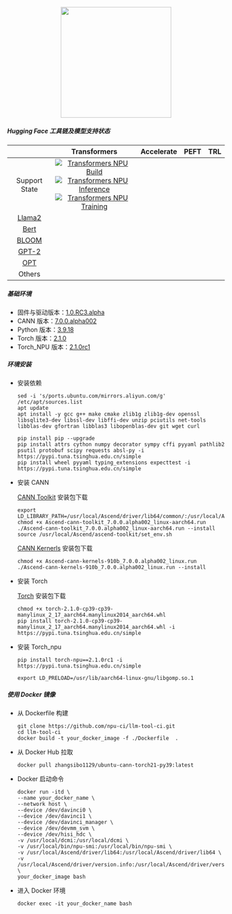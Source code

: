 <p align="center"> 
<img src="https://r.huaweistatic.com/s/ascendstatic/lst/header/header-logo.png" width="256px">
</p>

##### Hugging Face 工具链及模型支持状态

|  | Transformers | Accelerate | PEFT | TRL |
| :---: | :---: | :---: | :---: | :---: |
| Support State | [![Transformers NPU Build](https://github.com/npu-ci/llm-tool-ci/actions/workflows/transformers-build.yml/badge.svg)](https://github.com/npu-ci/llm-tool-ci/actions/workflows/transformers-build.yml) <br> [![Transformers NPU Inference](https://github.com/npu-ci/llm-tool-ci/actions/workflows/transformers-inference.yml/badge.svg)](https://github.com/npu-ci/llm-tool-ci/actions/workflows/transformers-inference.yml) <br> [![Transformers NPU Training](https://github.com/npu-ci/llm-tool-ci/actions/workflows/transformers-training.yml/badge.svg)](https://github.com/npu-ci/llm-tool-ci/actions/workflows/transformers-training.yml) |  |  |  |
| [Llama2]() |<!--transformers-Llama2--> |<!--accelerate-Llama2--> |<!--peft-Llama2--> |<!--trl-Llama2--> |
| [Bert]() |<!--transformers-Bert--> |<!--accelerate-Bert--> |<!--peft-Bert--> |<!--trl-Bert--> |
| [BLOOM]() |<!--transformers-BLOOM--> |<!--accelerate-BLOOM--> |<!--peft-BLOOM--> |<!--trl-BLOOM--> |
| [GPT-2]() |<!--transformers-GPT-2--> |<!--accelerate-GPT-2--> |<!--peft-GPT-2--> |<!--trl-GPT-2--> |
| [OPT]() |<!--transformers-OPT--> |<!--accelerate-OPT--> |<!--peft-OPT--> |<!--trl-OPT--> |
| Others |  |  |  |  |

##### 基础环境

- 固件与驱动版本：[1.0.RC3.alpha](https://www.hiascend.com/hardware/firmware-drivers/community?product=4&model=26&cann=7.0.0.alpha002&driver=1.0.RC3.alpha)
- CANN 版本：[7.0.0.alpha002](https://www.hiascend.com/zh/developer/download/community/result?module=pt+tf+cann)
- Python 版本：[3.9.18](https://docs.conda.io/projects/miniconda/en/latest/miniconda-install.html)
- Torch 版本：[2.1.0](https://gitee.com/link?target=https%3A%2F%2Fdownload.pytorch.org%2Fwhl%2Fcpu%2Ftorch-2.1.0-cp39-cp39-manylinux_2_17_aarch64.manylinux2014_aarch64.whl%23sha256%3Dde7d63c6ecece118684415a3dbd4805af4a4c1ee1490cccf7405d8c240a481b4)
- Torch_NPU 版本：[2.1.0rc1](https://gitee.com/ascend/pytorch)

##### 环境安装

- 安装依赖
    ```shell
    sed -i 's/ports.ubuntu.com/mirrors.aliyun.com/g' /etc/apt/sources.list
    apt update
    apt install -y gcc g++ make cmake zlib1g zlib1g-dev openssl libsqlite3-dev libssl-dev libffi-dev unzip pciutils net-tools libblas-dev gfortran libblas3 libopenblas-dev git wget curl
    ```

    ```shell
    pip install pip --upgrade 
    pip install attrs cython numpy decorator sympy cffi pyyaml pathlib2 psutil protobuf scipy requests absl-py -i https://pypi.tuna.tsinghua.edu.cn/simple
    pip install wheel pyyaml typing_extensions expecttest -i https://pypi.tuna.tsinghua.edu.cn/simple
    ```

- 安装 CANN
  
    [CANN Toolkit](https://ascend-repo.obs.cn-east-2.myhuaweicloud.com/Milan-ASL/Milan-ASL%20V100R001C15SPC702/Ascend-cann-toolkit_7.0.0.alpha002_linux-aarch64.run?response-content-type=application/octet-stream) 安装包下载
    
    ```shell
    export LD_LIBRARY_PATH=/usr/local/Ascend/driver/lib64/common/:/usr/local/Ascend/driver/lib64/driver/:$LD_LIBRARY_PATH
    chmod +x Ascend-cann-toolkit_7.0.0.alpha002_linux-aarch64.run
    ./Ascend-cann-toolkit_7.0.0.alpha002_linux-aarch64.run --install
    source /usr/local/Ascend/ascend-toolkit/set_env.sh
    ```

    [CANN Kernerls](https://ascend-repo.obs.cn-east-2.myhuaweicloud.com/Milan-ASL/Milan-ASL%20V100R001C15SPC702/Ascend-cann-kernels-910b_7.0.0.alpha002_linux.run?response-content-type=application/octet-stream) 安装包下载
    
    ```shell
    chmod +x Ascend-cann-kernels-910b_7.0.0.alpha002_linux.run
    ./Ascend-cann-kernels-910b_7.0.0.alpha002_linux.run --install
    ```

- 安装 Torch
    
    [Torch](https://download.pytorch.org/whl/cpu/torch-2.1.0-cp39-cp39-manylinux_2_17_aarch64.manylinux2014_aarch64.whl) 安装包下载
    
    ```shell
    chmod +x torch-2.1.0-cp39-cp39-manylinux_2_17_aarch64.manylinux2014_aarch64.whl
    pip install torch-2.1.0-cp39-cp39-manylinux_2_17_aarch64.manylinux2014_aarch64.whl -i https://pypi.tuna.tsinghua.edu.cn/simple
    ```

- 安装 Torch_npu
    ```shell
    pip install torch-npu==2.1.0rc1 -i https://pypi.tuna.tsinghua.edu.cn/simple

    export LD_PRELOAD=/usr/lib/aarch64-linux-gnu/libgomp.so.1
    ```


##### 使用 Docker 镜像

- 从 Dockerfile 构建
  ```shell
  git clone https://github.com/npu-ci/llm-tool-ci.git
  cd llm-tool-ci
  docker build -t your_docker_image -f ./Dockerfile  .
  ```

- 从 Docker Hub 拉取

    ```shell
    docker pull zhangsibo1129/ubuntu-cann-torch21-py39:latest
    ```

- Docker 启动命令
    ```shell
    docker run -itd \
    --name your_docker_name \
    --network host \
    --device /dev/davinci0 \
    --device /dev/davinci1 \
    --device /dev/davinci_manager \
    --device /dev/devmm_svm \
    --device /dev/hisi_hdc \
    -v /usr/local/dcmi:/usr/local/dcmi \
    -v /usr/local/bin/npu-smi:/usr/local/bin/npu-smi \
    -v /usr/local/Ascend/driver/lib64:/usr/local/Ascend/driver/lib64 \
    -v /usr/local/Ascend/driver/version.info:/usr/local/Ascend/driver/version.info \
    your_docker_image bash
    ```

- 进入 Docker 环境
    ```shell
    docker exec -it your_docker_name bash
    ```